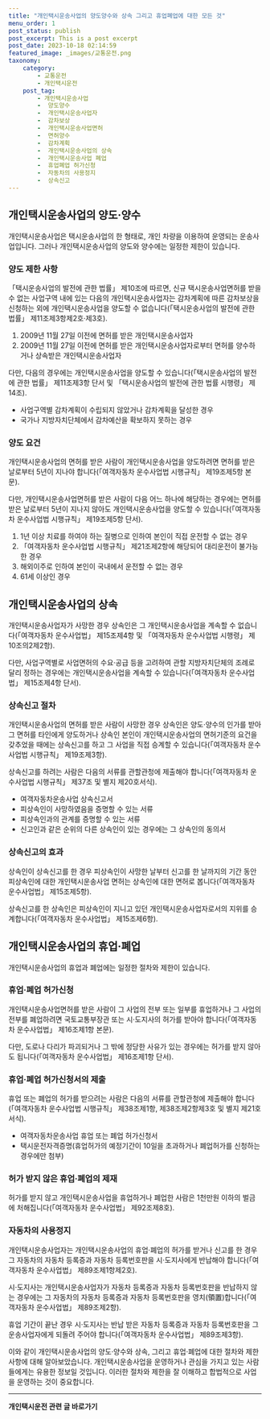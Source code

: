 ```yaml
---
title: "개인택시운송사업의 양도양수와 상속 그리고 휴업폐업에 대한 모든 것"
menu_order: 1
post_status: publish
post_excerpt: This is a post excerpt
post_date: 2023-10-18 02:14:59
featured_image: _images/교통운전.png
taxonomy:
    category:
        - 교통운전
        - 개인택시운전
    post_tag:
        - 개인택시운송사업
        -  양도양수
        -  개인택시운송사업자
        -  감차보상
        -  개인택시운송사업면허
        -  면허양수
        -  감차계획
        -  개인택시운송사업의 상속
        -  개인택시운송사업 폐업
        -  휴업폐업 허가신청
        -  자동차의 사용정지
        -  상속신고
---
```



## 개인택시운송사업의 양도·양수

개인택시운송사업은 택시운송사업의 한 형태로, 개인 차량을 이용하여 운영되는 운송사업입니다. 그러나 개인택시운송사업의 양도와 양수에는 일정한 제한이 있습니다.

### 양도 제한 사항

「택시운송사업의 발전에 관한 법률」 제10조에 따르면, 신규 택시운송사업면허를 받을 수 없는 사업구역 내에 있는 다음의 개인택시운송사업자는 감차계획에 따른 감차보상을 신청하는 외에 개인택시운송사업을 양도할 수 없습니다(「택시운송사업의 발전에 관한 법률」 제11조제3항제2호·제3호).

1. 2009년 11월 27일 이전에 면허를 받은 개인택시운송사업자
2. 2009년 11월 27일 이전에 면허를 받은 개인택시운송사업자로부터 면허를 양수하거나 상속받은 개인택시운송사업자

다만, 다음의 경우에는 개인택시운송사업을 양도할 수 있습니다(「택시운송사업의 발전에 관한 법률」 제11조제3항 단서 및 「택시운송사업의 발전에 관한 법률 시행령」 제14조).

- 사업구역별 감차계획이 수립되지 않았거나 감차계획을 달성한 경우
- 국가나 지방자치단체에서 감차예산을 확보하지 못하는 경우

### 양도 요건

개인택시운송사업의 면허를 받은 사람이 개인택시운송사업을 양도하려면 면허를 받은 날로부터 5년이 지나야 합니다(「여객자동차 운수사업법 시행규칙」 제19조제5항 본문).

다만, 개인택시운송사업면허를 받은 사람이 다음 어느 하나에 해당하는 경우에는 면허를 받은 날로부터 5년이 지나지 않아도 개인택시운송사업을 양도할 수 있습니다(「여객자동차 운수사업법 시행규칙」 제19조제5항 단서).

1. 1년 이상 치료를 하여야 하는 질병으로 인하여 본인이 직접 운전할 수 없는 경우
2. 「여객자동차 운수사업법 시행규칙」 제21조제2항에 해당되어 대리운전이 불가능한 경우
3. 해외이주로 인하여 본인이 국내에서 운전할 수 없는 경우
4. 61세 이상인 경우

## 개인택시운송사업의 상속

개인택시운송사업자가 사망한 경우 상속인은 그 개인택시운송사업을 계속할 수 없습니다(「여객자동차 운수사업법」 제15조제4항 및 「여객자동차 운수사업법 시행령」 제10조의2제2항).

다만, 사업구역별로 사업면허의 수요·공급 등을 고려하여 관할 지방자치단체의 조례로 달리 정하는 경우에는 개인택시운송사업을 계속할 수 있습니다(「여객자동차 운수사업법」 제15조제4항 단서).

### 상속신고 절차

개인택시운송사업의 면허를 받은 사람이 사망한 경우 상속인은 양도·양수의 인가를 받아 그 면허를 타인에게 양도하거나 상속인 본인이 개인택시운송사업의 면허기준의 요건을 갖추었을 때에는 상속신고를 하고 그 사업을 직접 승계할 수 있습니다(「여객자동차 운수사업법 시행규칙」 제19조제3항).

상속신고를 하려는 사람은 다음의 서류를 관할관청에 제출해야 합니다(「여객자동차 운수사업법 시행규칙」 제37조 및 별지 제20호서식).

- 여객자동차운송사업 상속신고서
- 피상속인이 사망하였음을 증명할 수 있는 서류
- 피상속인과의 관계를 증명할 수 있는 서류
- 신고인과 같은 순위의 다른 상속인이 있는 경우에는 그 상속인의 동의서

### 상속신고의 효과

상속인이 상속신고를 한 경우 피상속인이 사망한 날부터 신고를 한 날까지의 기간 동안 피상속인에 대한 개인택시운송사업 면허는 상속인에 대한 면허로 봅니다(「여객자동차 운수사업법」 제15조제5항).

상속신고를 한 상속인은 피상속인이 지니고 있던 개인택시운송사업자로서의 지위를 승계합니다(「여객자동차 운수사업법」 제15조제6항).

## 개인택시운송사업의 휴업·폐업

개인택시운송사업의 휴업과 폐업에는 일정한 절차와 제한이 있습니다.

### 휴업·폐업 허가신청

개인택시운송사업면허를 받은 사람이 그 사업의 전부 또는 일부를 휴업하거나 그 사업의 전부를 폐업하려면 국토교통부장관 또는 시·도지사의 허가를 받아야 합니다(「여객자동차 운수사업법」 제16조제1항 본문).

다만, 도로나 다리가 파괴되거나 그 밖에 정당한 사유가 있는 경우에는 허가를 받지 않아도 됩니다(「여객자동차 운수사업법」 제16조제1항 단서).

### 휴업·폐업 허가신청서의 제출

휴업 또는 폐업의 허가를 받으려는 사람은 다음의 서류를 관할관청에 제출해야 합니다(「여객자동차 운수사업법 시행규칙」 제38조제1항, 제38조제2항제3호 및 별지 제21호서식).

- 여객자동차운송사업 휴업 또는 폐업 허가신청서
- 택시운전자격증명(휴업허가의 예정기간이 10일을 초과하거나 폐업허가를 신청하는 경우에만 첨부)
  
### 허가 받지 않은 휴업·폐업의 제재

허가를 받지 않고 개인택시운송사업을 휴업하거나 폐업한 사람은 1천만원 이하의 벌금에 처해집니다(「여객자동차 운수사업법」 제92조제8호).

### 자동차의 사용정지

개인택시운송사업자는 개인택시운송사업의 휴업·폐업의 허가를 받거나 신고를 한 경우 그 자동차의 자동차 등록증과 자동차 등록번호판을 시·도지사에게 반납해야 합니다(「여객자동차 운수사업법」 제89조제1항제2호).

시·도지사는 개인택시운송사업자가 자동차 등록증과 자동차 등록번호판을 반납하지 않는 경우에는 그 자동차의 자동차 등록증과 자동차 등록번호판을 영치(領置)합니다(「여객자동차 운수사업법」 제89조제2항).

휴업 기간이 끝난 경우 시·도지사는 반납 받은 자동차 등록증과 자동차 등록번호판을 그 운송사업자에게 되돌려 주어야 합니다(「여객자동차 운수사업법」 제89조제3항).

이와 같이 개인택시운송사업의 양도·양수와 상속, 그리고 휴업·폐업에 대한 절차와 제한사항에 대해 알아보았습니다. 개인택시운송사업을 운영하거나 관심을 가지고 있는 사람들에게는 유용한 정보일 것입니다. 이러한 절차와 제한을 잘 이해하고 합법적으로 사업을 운영하는 것이 중요합니다.

<!-- wp:separator -->
<hr class="wp-block-separator has-alpha-channel-opacity"/>
<!-- /wp:separator -->

<!-- wp:group {"backgroundColor":"base","layout":{"type":"constrained"}} -->
<div class="wp-block-group has-base-background-color has-background"><!-- wp:paragraph {"align":"center","fontSize":"medium"} -->
<p class="has-text-align-center has-large-font-size"><strong>개인택시운전 관련 글 바로가기</strong></p>
<!-- /wp:paragraph -->


<!-- wp:latest-posts
{"categories":[{"id":1441,"count":19,"description":"","link":"https://uknowlaw.com/category/%ea%b0%9c%ec%9d%b8%ed%83%9d%ec%8b%9c%ec%9a%b4%ec%a0%84/","name":"개인택시운전","slug":"개인택시운전","taxonomy":"category","parent":0,"meta":[],"_links":{"self":[{"href":"https://uknowlaw.com/wp-json/wp/v2/categories/1441"}],"collection":[{"href":"https://uknowlaw.com/wp-json/wp/v2/categories"}],"about":[{"href":"https://uknowlaw.com/wp-json/wp/v2/taxonomies/category"}],"wp:post_type":[{"href":"https://uknowlaw.com/wp-json/wp/v2/posts?categories=1441"}],"curies":[{"name":"wp","href":"https://api.w.org/{rel}","templated":true}]}}],"postsToShow":100,"excerptLength":28,"postLayout":"grid","columns":2,"featuredImageAlign":"left","featuredImageSizeSlug":"large","fontSize":"small"} /--></div>
<!-- /wp:group -->